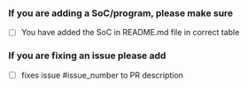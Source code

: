 ### If you are adding a SoC/program, please make sure 
- [ ] You have added the SoC in README.md file in correct table

### If you are fixing an issue please add
- [ ] fixes issue #issue_number to PR description
